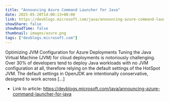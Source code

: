 ```yaml
---
title: "Announcing Azure Command Launcher for Java"
date: 2025-05-20T14:00:13+00:00
link: https://devblogs.microsoft.com/java/announcing-azure-command-launcher-for-java
showShare: false
showReadTime: false
thumbnail: images/azure.png
tags: ["devblogs.microsoft.com"]
---
```

Optimizing JVM Configuration for Azure Deployments Tuning the Java Virtual Machine (JVM) for cloud deployments is notoriously challenging. Over 30% of developers tend to deploy Java workloads with no JVM configuration at all, therefore relying on the default settings of the HotSpot JVM. The default settings in OpenJDK are intentionally conservative, designed to work across […]

- Link to article: https://devblogs.microsoft.com/java/announcing-azure-command-launcher-for-java